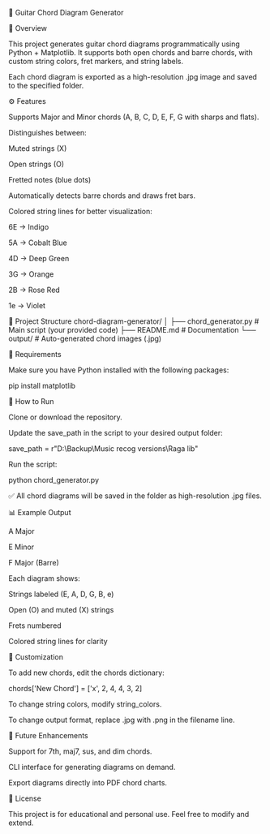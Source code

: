 🎸 Guitar Chord Diagram Generator

📌 Overview

This project generates guitar chord diagrams programmatically using Python + Matplotlib.
It supports both open chords and barre chords, with custom string colors, fret markers, and string labels.

Each chord diagram is exported as a high-resolution .jpg image and saved to the specified folder.

⚙️ Features

Supports Major and Minor chords (A, B, C, D, E, F, G with sharps and flats).

Distinguishes between:

Muted strings (X)

Open strings (O)

Fretted notes (blue dots)

Automatically detects barre chords and draws fret bars.

Colored string lines for better visualization:

6E → Indigo

5A → Cobalt Blue

4D → Deep Green

3G → Orange

2B → Rose Red

1e → Violet

📂 Project Structure
chord-diagram-generator/
│
├── chord_generator.py   # Main script (your provided code)
├── README.md            # Documentation
└── output/              # Auto-generated chord images (.jpg)

🔧 Requirements

Make sure you have Python installed with the following packages:

pip install matplotlib

🚀 How to Run

Clone or download the repository.

Update the save_path in the script to your desired output folder:

save_path = r"D:\Backup\Music recog versions\Raga lib"


Run the script:

python chord_generator.py


✅ All chord diagrams will be saved in the folder as high-resolution .jpg files.

📊 Example Output

A Major

E Minor

F Major (Barre)

Each diagram shows:

Strings labeled (E, A, D, G, B, e)

Open (O) and muted (X) strings

Frets numbered

Colored string lines for clarity

🎯 Customization

To add new chords, edit the chords dictionary:

chords['New Chord'] = ['x', 2, 4, 4, 3, 2]


To change string colors, modify string_colors.

To change output format, replace .jpg with .png in the filename line.

📌 Future Enhancements

Support for 7th, maj7, sus, and dim chords.

CLI interface for generating diagrams on demand.

Export diagrams directly into PDF chord charts.

📄 License

This project is for educational and personal use. Feel free to modify and extend.

